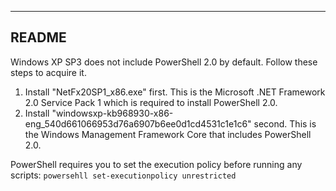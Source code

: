 ------
README
------

Windows XP SP3 does not include PowerShell 2.0 by default. Follow these steps to acquire it.

1. Install "NetFx20SP1_x86.exe" first. This is the Microsoft .NET Framework 2.0 Service Pack 1 which is required to install PowerShell 2.0.
2. Install "windowsxp-kb968930-x86-eng_540d661066953d76a6907b6ee0d1cd4531c1e1c6" second. This is the Windows Management Framework Core that includes PowerShell 2.0.

PowerShell requires you to set the execution policy before running any scripts:
`powersehll set-executionpolicy unrestricted` 